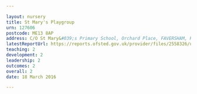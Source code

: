 ```yaml
---

layout: nursery
title: St Mary's Playgroup
urn: 127606
postcode: ME13 8AP
address: C/O St Mary&#039;s Primary School, Orchard Place, FAVERSHAM, Kent, ME13 8AP
latestReportUrl: https://reports.ofsted.gov.uk/provider/files/2558326/urn/127606.pdf
teaching: 2
development: 2
leadership: 2
outcomes: 2
overall: 2
date: 18 March 2016

---
```

